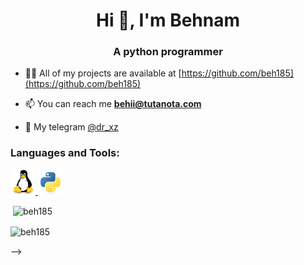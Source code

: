 <h1 align="center">Hi 👋, I'm Behnam</h1>
<h3 align="center">A python programmer</h3>

- 👨‍💻 All of my projects are available at [https://github.com/beh185](https://github.com/beh185)

- 📫 You can reach me **behii@tutanota.com**

- 🚀 My telegram [@dr_xz](https://t.me/dr_xz)
<p align="left">
</p>

<h3 align="left">Languages and Tools:</h3>
<p align="left"> <a href="https://www.linux.org/" target="_blank" rel="noreferrer"> <img src="https://raw.githubusercontent.com/devicons/devicon/master/icons/linux/linux-original.svg" alt="linux" width="40" height="40"/> </a> <a href="https://www.python.org" target="_blank" rel="noreferrer"> <img src="https://raw.githubusercontent.com/devicons/devicon/master/icons/python/python-original.svg" alt="python" width="40" height="40"/> </a> </p>

<p>&nbsp;<img align="center" src="https://github-readme-stats.vercel.app/api?username=beh185&show_icons=true&locale=en" alt="beh185" /></p>

<p><img align="center" src="https://github-readme-streak-stats.herokuapp.com/?user=beh185&theme=dark" alt="beh185" /></p>


-->

